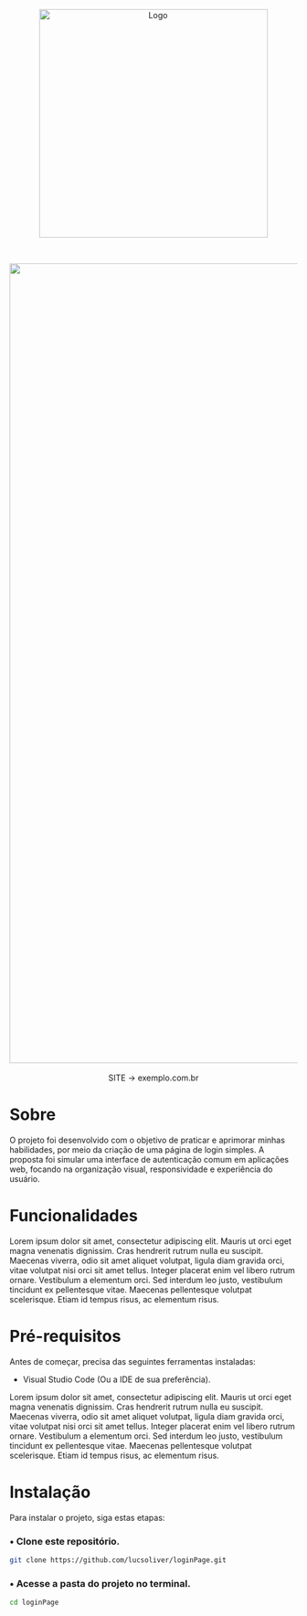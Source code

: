<p align="center"><a href="#" target="_blank"><img src="#" width="400" alt="Logo"></a></p>
<br>
<p align="center"><a href="#" target="_blank"><img src="#" width="1400" alt="Screenshot Website"></a>
<br>
<br>
SITE → exemplo.com.br</p>

# Sobre

O projeto foi desenvolvido com o objetivo de praticar e aprimorar minhas habilidades, por meio da criação de uma página de login simples. A proposta foi simular uma interface de autenticação comum em aplicações web, focando na organização visual, responsividade e experiência do usuário.

# Funcionalidades 

Lorem ipsum dolor sit amet, consectetur adipiscing elit. Mauris ut orci eget magna venenatis dignissim. Cras hendrerit rutrum nulla eu suscipit. Maecenas viverra, odio sit amet aliquet volutpat, ligula diam gravida orci, vitae volutpat nisi orci sit amet tellus. Integer placerat enim vel libero rutrum ornare. Vestibulum a elementum orci. Sed interdum leo justo, vestibulum tincidunt ex pellentesque vitae. Maecenas pellentesque volutpat scelerisque. Etiam id tempus risus, ac elementum risus.

# Pré-requisitos

Antes de começar, precisa das seguintes ferramentas instaladas:

-   Visual Studio Code (Ou a IDE de sua preferência).

Lorem ipsum dolor sit amet, consectetur adipiscing elit. Mauris ut orci eget magna venenatis dignissim. Cras hendrerit rutrum nulla eu suscipit. Maecenas viverra, odio sit amet aliquet volutpat, ligula diam gravida orci, vitae volutpat nisi orci sit amet tellus. Integer placerat enim vel libero rutrum ornare. Vestibulum a elementum orci. Sed interdum leo justo, vestibulum tincidunt ex pellentesque vitae. Maecenas pellentesque volutpat scelerisque. Etiam id tempus risus, ac elementum risus.

# Instalação

Para instalar o projeto, siga estas etapas:

### • Clone este repositório.

```bash
git clone https://github.com/lucsoliver/loginPage.git
```

### • Acesse a pasta do projeto no terminal.

```bash
cd loginPage
```

